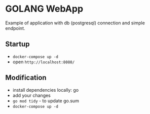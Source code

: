 # GOLANG WebApp
Example of application with db (postgresql) connection and simple endpoint.

## Startup
- `docker-compose up -d`
- open `http://localhost:8080/`

## Modification
- install dependencies locally: go
- add your changes
- `go mod tidy` - to update go.sum
- `docker-compose up -d`

